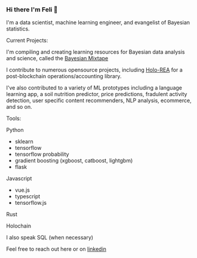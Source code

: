 ### Hi there I'm Feli 👋

I'm a data scientist, machine learning engineer, and evangelist of Bayesian statistics.

Current Projects:

I'm compiling and creating learning resources for Bayesian data analysis and science, called the [Bayesian Mixtape](https://github.com/oro13/bayesian-mixtape)

I contribute to numerous opensource projects, including [Holo-REA](https://github.com/holo-rea/holo-rea) for a post-blockchain operations/accounting library.

I've also contributed to a variety of ML prototypes including a language learning app, a soil nutrition predictor, price predictions, fradulent activity detection, user specific content recommenders, NLP analysis, ecommerce, and so on.

Tools:

Python

- sklearn
- tensorflow
- tensorflow probability
- gradient boosting (xgboost, catboost, lightgbm)
- flask

Javascript

- vue.js
- typescript
- tensorflow.js

Rust

Holochain

I also speak SQL (when necessary)

Feel free to reach out here or on [linkedin](https://www.linkedin.com/in/fgentle/)

<!--
![contact info](./resumeheader.png)
**oro13/oro13** is a ✨ _special_ ✨ repository because its `README.md` (this file) appears on your GitHub profile.

Here are some ideas to get you started:

- 🔭 I’m currently working on ...
- 🌱 I’m currently learning ...
- 👯 I’m looking to collaborate on ...
- 🤔 I’m looking for help with ...
- 💬 Ask me about ...
- 📫 How to reach me: ...
- 😄 Pronouns: ...
- ⚡ Fun fact: ...
-->
